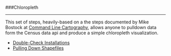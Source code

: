 ###Chloropleth

-----

This set of steps, heavily-based on a the steps documented by Mike Bostock at [Command Line Cartography](<a href="/pages/policies">), allows anyone to pulldown data form the Census data api and produce a simple chloropleth visualization.

- [Double-Check Installations](../week3/dependencied.md)
- [Pulling Down Shapefiles](shapefiles.md)
